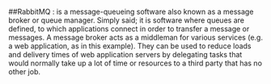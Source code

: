 ##RabbitMQ :
is a message-queueing software also known as a message broker or queue manager. Simply said; it is software where queues are defined, to which applications connect in order to transfer a message or messages.
A message broker acts as a middleman for various services (e.g. a web application, as in this example). They can be used to reduce loads and delivery times of web application servers by delegating tasks that would normally take up a lot of time or resources to a third party that has no other job.
